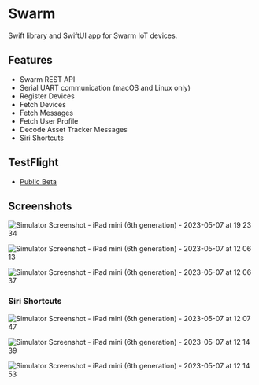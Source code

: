# Swarm
Swift library and SwiftUI app for Swarm IoT devices.

## Features

- Swarm REST API
- Serial UART communication (macOS and Linux only)
- Register Devices
- Fetch Devices
- Fetch Messages
- Fetch User Profile
- Decode Asset Tracker Messages
- Siri Shortcuts

## TestFlight

- [Public Beta](https://testflight.apple.com/join/jBzNY0N6)

## Screenshots

![Simulator Screenshot - iPad mini (6th generation) - 2023-05-07 at 19 23 34](https://user-images.githubusercontent.com/3419766/236720094-9f5129dd-1b76-4355-816e-afb752e342e3.png)

![Simulator Screenshot - iPad mini (6th generation) - 2023-05-07 at 12 06 13](https://user-images.githubusercontent.com/3419766/236698011-6c54cf88-989f-460b-9c8e-793c3192cb1c.png)

![Simulator Screenshot - iPad mini (6th generation) - 2023-05-07 at 12 06 37](https://user-images.githubusercontent.com/3419766/236698015-fd04582a-506b-4b43-9cd9-7d8be4d3105d.png)

### Siri Shortcuts

![Simulator Screenshot - iPad mini (6th generation) - 2023-05-07 at 12 07 47](https://user-images.githubusercontent.com/3419766/236698038-ffa683a6-1e86-4dfc-9796-c96cdc5c47e3.png)

![Simulator Screenshot - iPad mini (6th generation) - 2023-05-07 at 12 14 39](https://user-images.githubusercontent.com/3419766/236698110-69da0eb6-7e22-496b-a029-5740bc6fafc6.png)

![Simulator Screenshot - iPad mini (6th generation) - 2023-05-07 at 12 14 53](https://user-images.githubusercontent.com/3419766/236698044-14db34cf-38bb-404e-a28f-7197f689852c.png)

